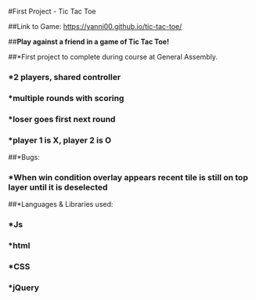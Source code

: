 #First Project - Tic Tac Toe

##Link to Game: https://yanni00.github.io/tic-tac-toe/

##**Play against a friend in a game of Tic Tac Toe!**

##*First project to complete during course at General Assembly.
###  *2 players, shared controller
###  *multiple rounds with scoring
###  *loser goes first next round
###  *player 1 is X, player 2 is O

##*Bugs:
###   *When win condition overlay appears recent tile is still on top layer until it is deselected

##*Languages & Libraries used:
###   *Js
###   *html
###   *CSS
###   *jQuery
